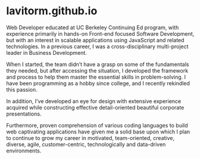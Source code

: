 # lavitorm.github.io

Web Developer educated at UC Berkeley Continuing Ed program, with experience primarily in hands-on Front-end focused Software Development, but with an interest in scalable applications using JavaScript and related technologies. In a previous career, I was a cross-disciplinary multi-project leader in Business Development. 

When I started, the team didn’t have a grasp on some of the fundamentals they needed, but after accessing the situation, I developed the framework and process to help them master the essential skills in problem-solving. I have been programming as a hobby since college, and I recently rekindled this passion. 

In addition, I’ve developed an eye for design with extensive experience acquired while constructing effective detail-oriented beautiful corporate presentations. 

Furthermore, proven comprehension of various coding languages to build web captivating applications have given me a solid base upon which I plan to continue to grow my career in motivated, team-oriented, creative, diverse, agile, customer-centric, technologically and data-driven environments.
